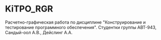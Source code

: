 # KiTPO_RGR
Расчетно-графическая работа по дисциплине "Конструирование и тестирование программного обеспечения". Студентки группы АВТ-943, Сандый-оол А.В., Дейслинг А.А.
